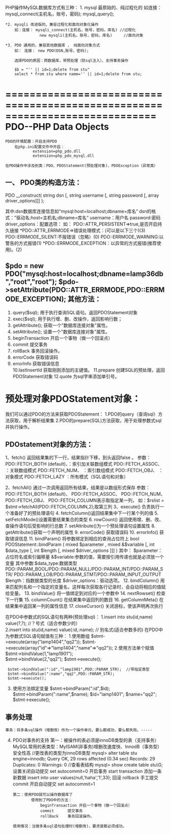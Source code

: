 PHP操作MySQL数据库方式有三种：
	1. mysql 最原始的、纯过程化的 如连接： mysql_connect(主机名，账号，密码);
	   mysql_query();
       
	*2. mysqli 改进版的、兼容过程化和面向对象化操作
		如：连接： mysqli_connect(主机名，账号，密码，库名) //过程化
				   new mysqli(主机名，账号，密码，库名)		//面向对象

	*3. PDO 通用的，兼容其他数据库 ， 纯面向对象方式
		如： 连接： new PDO(DSN,账号，密码);
		
		选择PDO的原因：跨数据库，带预处理（防sql注入）、支持事务操作
		
        $b = "'' || id=1;delete from stu"
        select * from stu where name='' || id=1;delete from stu;
=============================================================================
	PDO--PHP Data Objects
=============================================================================

	PDO的环境配置：开启支持PDO
		在php.ini配置文件中开启：
				extension=php_pdo.dll
				extension=php_pdo_mysql.dll
				
	在PDO操作中涉及到类：PDO、PDOStatement(预处理对象)、PDOException（异常类）

一、 PDO类的构造方法：
---------------------------------------------------------
  PDO __construct( string dsn 
		[, string username 
		[, string password 
		[, array driver_options]]] );
		
 其中:dsn数据库连接信息如“mysql:host=localhost;dbname=库名”
	  dsn的格式：”驱动名:host=主机名;dbname=库名“
      username：用户名
      password:密码
      driver_options：配置选项：
      如： PDO::ATTR_PERSISTENT=>true,是否开启持久链接
	   *PDO::ATTR_ERRMODE=>错误处理模式：(可以是以下三个)(3)
		PDO::ERRMODE_SILENT:不报错误（忽略）(0)
		PDO::ERRMODE_WARNING:以警告的方式报错(1)
		*PDO::ERRMODE_EXCEPTION：以异常的方式报错(推荐使用)。(2)

$pdo =  new PDO("mysql:host=localhost;dbname=lamp36db","root","root");
$pdo->setAttribute(PDO::ATTR_ERRMODE,PDO::ERRMODE_EXCEPTION);
其他方法：
--------------------------------------------------------
1. query($sql); 用于执行查询SQL语句。返回PDOStatement对象
2. exec($sql);  用于执行增、删、改操作，返回影响行数；
3. getAttribute(); 获取一个"数据库连接对象"属性。
4. setAttribute(); 设置一个"数据库连接对象"属性。
5. beginTransaction 开启一个事物（做一个回滚点）
6. commit	提交事务
7. rollBack	事务回滚操作。 
8. errorCode	获取错误码   
9. errorInfo	获取错误信息   
10.lastInsertId  获取刚刚添加的主键值。
11.prepare	创建SQL的预处理，返回PDOStatement对象
12.quote	为sql字串添加单引号。


预处理对象PDOStatement对象：
=============================================
我们可以通过PDO的方法来获取PDOStatement：
 1.PDO的query（查询sql）方法获取，用于解析结果集
 2.PDO的prepare(SQL)方法获取，用于处理参数式sql并执行操作。

PDOstatement对象的方法：
----------------------------------------------------------------
1、fetch() 返回结果集的下一行，结果指针下移，到头返回false 。
  	参数： 	PDO::FETCH_BOTH (default)、：索引加关联数组模式
	       	PDO::FETCH_ASSOC、	   ：关联数组模式
 	       	PDO::FETCH_NUM、		   ：索引数组模式
			PDO::FETCH_OBJ、		   ：对象模式
			PDO::FETCH_LAZY		   ：所有模式（SQL语句和对象）
			
2、fetchAll() 通过一次调用返回所有结果，结果是以数组形式保存
      	参数：PDO::FETCH_BOTH (default)、
		PDO::FETCH_ASSOC、
		PDO::FETCH_NUM、
		PDO::FETCH_OBJ、
		PDO::FETCH_COLUMN表示取指定某一列，
		如：$rslist = $stmt->fetchAll(PDO::FETCH_COLUMN,2);取第三列
3、execute() 	负责执行一个准备好了的预处理语句 
4. fetchColumn()返回结果集中下一行某个列的值
5. setFetchMode()设置需要结果集合的类型
6. rowCount()  	返回使用增、删、改、查操作语句后受影响的行总数
7. setAttribute()为一个预处理语句设置属性
8. getAttribute()获取一个声明的属性
9. errorCode() 	获取错误码
10. errorInfo() 获取错误信息
11. bindParam() 将参数绑定到相应的查询占位符上
    bool PDOStatement::bindParam ( mixed $parameter , mixed &$variable [, int $data_type [, int $length [, mixed $driver_options ]]] ) 其中： $parameter：占位符名或索引偏移量 &$variable:参数的值，需要按引用传递也就是必须放一个变量
    其中参数:$data_type:数据类型PDO::PARAM_BOOL/PDO::PARAM_NULL/PDO::PARAM_INT/PDO::PARAM_STR/
  	 				  PDO::PARAM_LOB/PDO::PARAM_STMT/PDO::PARAM_INPUT_OUTPUT
         $length：指数据类型的长度 $driver_options：驱动选项。
12. bindColumn() 用来匹配列名和一个指定的变量名，这样每次获取各行记录时，会自动将相应的值赋给变量。
13. bindValue() 将一值绑定到对应的一个参数中
14. nextRowset() 检查下一行集
15. columnCount() 在结果集中返回列的数目
16. getColumnMeta() 在结果集中返回某一列的属性信息
17. closeCursor() 关闭游标，使该声明再次执行


在PDO中参数式的SQL语句有两种(预处理sql)：
   1.insert into stu(id,name) value(?,?);	//？号式（适合参数少的）		
   2.insert into stu(id,name) value(:id,:name);		// 别名式(适合参数多的)
在PDO中为参数式SQL语句赋值有三种：
   1.使用数组 
	 $stmt->execute(array("lamp1404","qq2"));
 	 $stmt->execute(array("id"=>"lamp1404","name"=>"qq2"));	
   2.使用方法单个赋值
	 $stmt->bindValue(1,"lamp1901");	
	 $stmt->bindValue(2,"qq2");
	 $stmt->execute();

	 $stmt->bindValue(":id","lamp1901",PDO::PARAM_STR);	 //带指定类型
	 $stmt->bindValue(":name","qq2",PDO::PARAM_STR);
	 $stmt->execute();
	 
   3. 使用方法绑定变量
	 $stmt->bindParam(":id",$id);		
	 $stmt->bindParam(":name",$name);
	 $id="lamp1401";
	 $name="qq2";
     $stmt->execute();
	 
事务处理
-----------------------------------------------	
	事务：将多条sql操作（增删改）作为一个操作单元，要么都成功，要么都失败。-----
	
4.  PDO对事务的支持
		第一：被操作的表必须是innoDB类型的表（支持事务）
			MySQL常用的表类型：MyISAM(非事务)增删改速度快、InnodB（事务型）安全性高
			//更改表的类型为innoDB类型
			mysql> alter table stu engine=innodb;
				Query OK, 29 rows affected (0.34 sec)
				Records: 29  Duplicates: 0  Warnings: 0
			//查看表结构
			mysql> show create table stu\G;   
			设置关闭自动提交
			set autocommit=0
			开启事务
			start transaction
			添加一条新数据
			insert into user values(null,'haha','1',33);
			回滚
			rollback
			手工提交
			commit
			开启自动提交
			set autocommit=1
			   
		第二：使用PDO就可以操作数据库了
				使用到了PDO中的方法：
					beginTransaction 开启一个事物（做一个回滚点）
					commit		提交事务
					rollBack	事务回滚操作。 
		
		使用情况：当做多条sql语句处理时(增删改)，要求是都必须成功。   